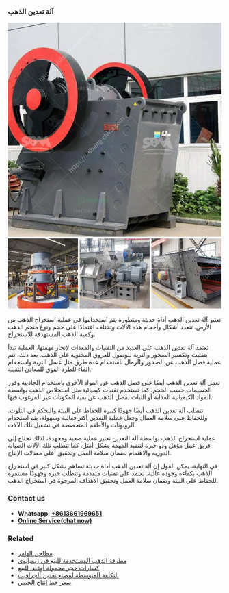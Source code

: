 <h3>آلة تعدين الذهب</h3><img src='1701746253.jpg' alt=''><p>تعتبر آلة تعدين الذهب أداة حديثة ومتطورة يتم استخدامها في عملية استخراج الذهب من الأرض. تتعدد أشكال وأحجام هذه الآلات وتختلف اعتمادًا على حجم ونوع منجم الذهب وكمية الذهب المستهدفة للاستخراج.</p><p>تعتمد آلة تعدين الذهب على العديد من التقنيات والمعدات لإنجاز مهمتها. العملية تبدأ بتفتيت وتكسير الصخور والتربة للوصول للعروق المحتوية على الذهب. بعد ذلك، تتم عملية فصل الذهب عن الصخور والرمال باستخدام عدة طرق مثل غسل التربة واستخدام الماء للطرد القوي للمعادن الثقيلة.</p><p>تعمل آلة تعدين الذهب أيضًا على فصل الذهب عن المواد الأخرى باستخدام الجاذبية وفرز الجسيمات حسب الحجم. كما تستخدم تقنيات كيميائية مثل استخلاص الذهب بواسطة المواد الكيميائية المذابة أو الثبات لفصل الذهب عن بقية المكونات غير المرغوب فيها.</p><p>تتطلب آلة تعدين الذهب أيضًا جهودًا كبيرة للحفاظ على البيئة والتحكم في التلوث. وللحفاظ على سلامة العمال وجعل عملية التعدين أكثر فعالية وسهولة، يتم استخدام الروبوتات والأطقم المتخصصة في تشغيل تلك الآلات.</p><p>عملية استخراج الذهب بواسطة آلة التعدين تعتبر عملية صعبة ومجهدة، لذلك تحتاج إلى فريق عمل مؤهل وذو خبرة لتنفيذ المهمة بشكل أمثل. كما تتطلب تلك الآلات الصيانة الدورية والاهتمام لضمان سلامة العمل وتحقيق أعلى معدلات الإنتاج.</p><p>في النهاية، يمكن القول إن آلة تعدين الذهب أداة حديثة تساهم بشكل كبير في استخراج الذهب بكفاءة وجودة عالية. تعتمد على تقنيات متقدمة وتتطلب خبرة وجهودًا مستمرة للحفاظ على البيئة وضمان سلامة العمل وتحقيق الأهداف المرجوة في استخراج الذهب.</p><h3>Contact us</h3><ul><li><strong>Whatsapp:&nbsp;<a href="https://wa.me/8613661969651">+8613661969651</a></strong></li><li><a href="https://swt.shibang-china.com/?git&amp;zhl&amp;آلة تعدين الذهب"><strong>Online Service(chat now)</strong></a></li></ul><h3>Related</h3><ul><li><a href='مطاحن الهامر.md'>مطاحن الهامر</a></li><li><a href='مطرقة الذهب المستخدمة للبيع في زيمبابوي.md'>مطرقة الذهب المستخدمة للبيع في زيمبابوي</a></li><li><a href='كسارات حجر محمولة أوغندا للبيع.md'>كسارات حجر محمولة أوغندا للبيع</a></li><li><a href='التكلفة المتوسطة لمصنع تعدين الجرافيت.md'>التكلفة المتوسطة لمصنع تعدين الجرافيت</a></li><li><a href='سعر خط إنتاج الجبس.md'>سعر خط إنتاج الجبس</a></li></ul>